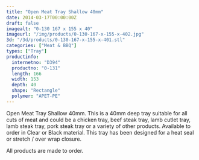 ```yaml
---
title: "Open Meat Tray Shallow 40mm"
date: 2014-03-17T00:00:00Z
draft: false
imagealt: "0-130 167 x 155 x 40"
imageurl: "/img/products/0-130-167-x-155-x-402.jpg"
3d: "/3d/products/0-130-167-x-155-x-401.stl"
categories: ["Meat & BBQ"]
types: ["Tray"]
productinfo:
  internetno: "D394"
  productno: "0-131"
  length: 166
  width: 153
  depth: 40
  shape: "Rectangle"
  polymer: "APET-PE"
---
```

Open Meat Tray Shallow 40mm. This is a 40mm deep tray suitable for all cuts of meat and could be a chicken tray, beef steak tray, lamb cutlet tray, lamb steak tray, pork steak tray or a variety of other products. Available to order in Clear or Black material. This tray has been designed for a heat seal or stretch / over wrap closure.

All products are made to order.